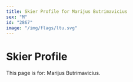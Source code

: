 ```yaml
---
title: Skier Profile for Marijus Butrimavicius
sex: "M"
id: "2867"
image: "/img/flags/ltu.svg" 
---
```


# Skier Profile

This page is for: Marijus Butrimavicius.
    